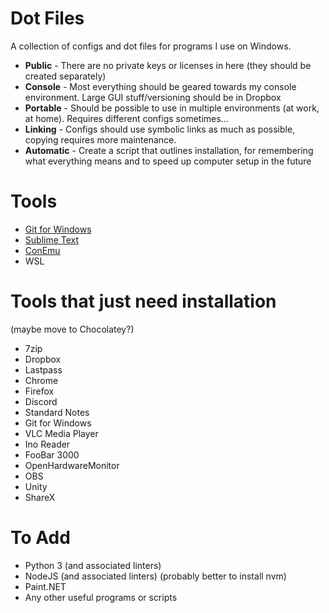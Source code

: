 # Dot Files

A collection of configs and dot files for programs I use on Windows.

* **Public** - There are no private keys or licenses in here (they should be created separately)
* **Console** - Most everything should be geared towards my console environment. Large GUI stuff/versioning should be in Dropbox
* **Portable** - Should be possible to use in multiple environments (at work, at home). Requires different configs sometimes...
* **Linking** - Configs should use symbolic links as much as possible, copying requires more maintenance.
* **Automatic** - Create a script that outlines installation, for remembering what everything means and to speed up computer setup in the future

# Tools

* [Git for Windows](https://git-scm.com/download/win)
* [Sublime Text](https://www.sublimetext.com/3)
* [ConEmu](https://conemu.github.io/en/Downloads.html)
* WSL

# Tools that just need installation
(maybe move to Chocolatey?)
* 7zip
* Dropbox
* Lastpass
* Chrome
* Firefox
* Discord
* Standard Notes
* Git for Windows
* VLC Media Player
* Ino Reader
* FooBar 3000
* OpenHardwareMonitor
* OBS
* Unity
* ShareX

# To Add

* Python 3 (and associated linters)
* NodeJS (and associated linters) (probably better to install nvm)
* Paint.NET
* Any other useful programs or scripts